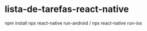 # lista-de-tarefas-react-native

npm install
npx react-native run-android / npx react-native run-ios